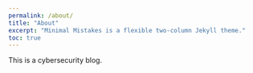 ```yaml
---
permalink: /about/
title: "About"
excerpt: "Minimal Mistakes is a flexible two-column Jekyll theme."
toc: true
---
```

This is a cybersecurity blog.
